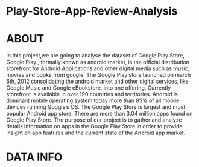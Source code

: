 # Play-Store-App-Review-Analysis
# **ABOUT**

In this project,we are going to analyse the dataset of Google Play Store, Google Play , formally known as android market, is the official distribution storefront for Android Applications and other digital media such as music, movies and books from google. The Google Play store launched on march 6th, 2012 consolidating the android market and other digital services, like Google Music and Google eBookstore, into one offering. Currently storefront is available in over 190 countries and territories. Android is dominant mobile operating system today more than 85% of all mobile devices running Google’s OS. The Google Play Store is largest and most popular Android app store. There are more than 3.04 million apps found on Google Play Store. The purpose of our project is to gather and analyze details information on apps in the Google Play Store in order to provide insight on app features and the current state of the Android app market.


# DATA INFO

